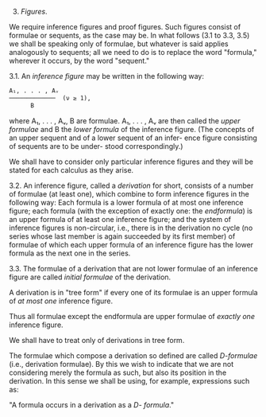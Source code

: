 
3. *Figures*.

We require inference figures and proof figures.
Such figures consist of formulae or sequents, as
the case may be. In what follows (3.1 to 3.3, 3.5)
we shall be speaking only of formulae, but whatever
is said applies analogously to sequents; all we need
to do is to replace the word "formula," wherever it
occurs, by the word "sequent."

3.1. An *inference figure* may be written in the
following way:

```txt
A₁, . . . , Aᵥ
─────────────  (ν ≥ 1),
      B
```

where A₁, . . . , Aᵥ, B are formulae. A₁, . . . , Aᵥ
are then called the *upper formulae* and B the *lower
formula* of the inference figure. (The concepts of an
upper sequent and of a lower sequent of an infer-
ence figure consisting of sequents are to be under-
stood correspondingly.)

We shall have to consider only particular
inference figures and they will be stated for each
calculus as they arise.

3.2. An inference figure, called a *derivation* for short,
consists of a number of formulae (at least one),
which combine to form inference figures in the
following way: Each formula is a lower formula of
at most one inference figure; each formula (with
the exception of exactly one: the *endformula*) is an
upper formula of at least one inference figure; and
the system of inference figures is non-circular, i.e.,
there is in the derivation no cycle (no series whose
last member is again succeeded by its first member)
of formulae of which each upper formula of an
inference figure has the lower formula as the next
one in the series.

3.3. The formulae of a derivation that are not
lower formulae of an inference figure are called
*initial formulae* of the derivation.

A derivation is in "tree form" if every one of its
formulae is an upper formula of *at most one* inference
figure.

Thus all formulae except the endformula are
upper formulae of *exactly one* inference figure.

We shall have to treat only of derivations in tree
form.

The formulae which compose a derivation so
defined are called *D-formulae* (i.e., derivation
formulae). By this we wish to indicate that we are
not considering merely the formula as such, but
also its position in the derivation. In this sense we
shall be using, for example, expressions such as:

"A formula occurs in a derivation as a *D-
formula*."
